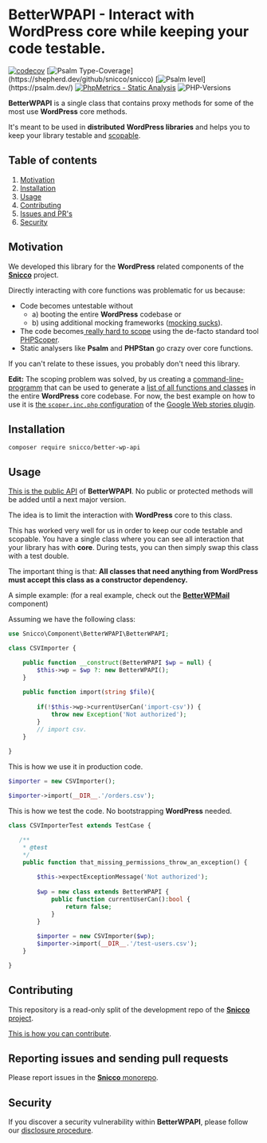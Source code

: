 # BetterWPAPI - Interact with WordPress core while keeping your code testable.

[![codecov](https://img.shields.io/badge/Coverage-100%25-success
)](https://codecov.io/gh/sniccowp/sniccowp)
[![Psalm Type-Coverage](https://shepherd.dev/github/snicco/snicco/coverage.svg?)](https://shepherd.dev/github/snicco/snicco)
[![Psalm level](https://shepherd.dev/github/snicco/snicco/level.svg?)](https://psalm.dev/)
[![PhpMetrics - Static Analysis](https://img.shields.io/badge/PhpMetrics-Static_Analysis-2ea44f)](https://snicco.github.io/snicco/phpmetrics/BetterWPAPI/index.html)
![PHP-Versions](https://img.shields.io/badge/PHP-%5E7.4%7C%5E8.0%7C%5E8.1-blue)

**BetterWPAPI** is a single class that contains proxy methods for some of the most use **WordPress** core methods.

It's meant to be used in **distributed** **WordPress libraries** and helps you to keep your library testable and
[scopable](https://github.com/humbug/php-scoper).

## Table of contents

1. [Motivation](#motivation)
2. [Installation](#installation)
3. [Usage](#usage)
4. [Contributing](#contributing)
5. [Issues and PR's](#reporting-issues-and-sending-pull-requests)
6. [Security](#security)

## Motivation

We developed this library for the **WordPress** related components of the
[**Snicco**](https://github.com/snicco/snicco) project.

Directly interacting with core functions was problematic for us because:

- Code becomes untestable without
    - a) booting the entire **WordPress** codebase or
    - b) using additional mocking frameworks ([mocking sucks](https://twitter.com/icooper/status/1036527957798412288)).
- The code becomes[ really hard to scope](https://github.com/humbug/php-scoper/issues/303) using the de-facto standard
  tool [PHPScoper](https://github.com/humbug/php-scoper).
- Static analysers like **Psalm** and **PHPStan** go crazy over core functions.

If you can't relate to these issues, you probably don't need this library.

**Edit:** The scoping problem was solved, by us creating
a [command-line-programm](https://github.com/snicco/php-scoper-excludes) that can be used to generate
a [list of all functions and classes](https://github.com/snicco/php-scoper-wordpress-excludes/blob/master/generated/exclude-wordpress-functions.json)
in the entire **WordPress** core codebase. For now, the best example on how to use it
is [the `scoper.inc.php` configuration](https://github.com/GoogleForCreators/web-stories-wp/blob/main/scoper.inc.php#L13)
of the [Google Web stories plugin](https://github.com/GoogleForCreators/web-stories-wp).

## Installation

```shell
composer require snicco/better-wp-api
```

## Usage

[This is the public API](https://github.com/snicco/better-wp-api/blob/master/src/BetterWPAPI.php#L36) of
**BetterWPAPI**. No public or protected methods will be added until a next major version.

The idea is to limit the interaction with **WordPress** core to this class.

This has worked very well for us in order to keep our code testable and scopable. You have a single class where you can
see all interaction that your library has with **core**. During tests, you can then simply swap this class with a test
double.

The important thing is that: **All classes that need anything from WordPress must accept this class as a constructor
dependency.**

A simple example: (for a real example, check out the 
[**BetterWPMail**](https://github.com/snicco/snicco/blob/licensing-and-docs/src/Snicco/Component/better-wp-mail/src/WPMailAPI.php)
component)

Assuming we have the following class:

```php
use Snicco\Component\BetterWPAPI\BetterWPAPI;

class CSVImporter {

    public function __construct(BetterWPAPI $wp = null) {
        $this->wp = $wp ?: new BetterWPAPI();
    }
    
    public function import(string $file){
    
        if(!$this->wp->currentUserCan('import-csv')) {
            throw new Exception('Not authorized');
        }
        // import csv.
    }
    
}
```

This is how we use it in production code.

```php
$importer = new CSVImporter();

$importer->import(__DIR__.'/orders.csv');
```

This is how we test the code. No bootstrapping **WordPress** needed.

```php 
class CSVImporterTest extends TestCase {

   /**
    * @test
    */
    public function that_missing_permissions_throw_an_exception() {
        
        $this->expectExceptionMessage('Not authorized');
        
        $wp = new class extends BetterWPAPI {
            public function currentUserCan():bool {
                return false;
            }
        }
        
        $importer = new CSVImporter($wp);
        $importer->import(__DIR__.'/test-users.csv');
    }

}

```

## Contributing

This repository is a read-only split of the development repo of the [**Snicco** project](https://github.com/snicco/snicco).

[This is how you can contribute](https://github.com/snicco/snicco/blob/master/CONTRIBUTING.md).

## Reporting issues and sending pull requests

Please report issues in the
[**Snicco** monorepo](https://github.com/snicco/snicco/blob/master/CONTRIBUTING.md##using-the-issue-tracker).

## Security

If you discover a security vulnerability within **BetterWPAPI**, please follow
our [disclosure procedure](https://github.com/snicco/snicco/blob/master/SECURITY.md).
